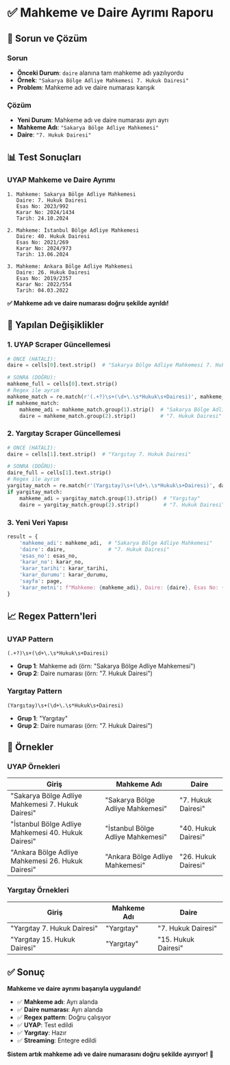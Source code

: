 # ✅ Mahkeme ve Daire Ayrımı Raporu

## 🎯 Sorun ve Çözüm

### Sorun
- **Önceki Durum**: `daire` alanına tam mahkeme adı yazılıyordu
- **Örnek**: `"Sakarya Bölge Adliye Mahkemesi 7. Hukuk Dairesi"`
- **Problem**: Mahkeme adı ve daire numarası karışık

### Çözüm
- **Yeni Durum**: Mahkeme adı ve daire numarası ayrı ayrı
- **Mahkeme Adı**: `"Sakarya Bölge Adliye Mahkemesi"`
- **Daire**: `"7. Hukuk Dairesi"`

## 📊 Test Sonuçları

### UYAP Mahkeme ve Daire Ayrımı
```
1. Mahkeme: Sakarya Bölge Adliye Mahkemesi
   Daire: 7. Hukuk Dairesi
   Esas No: 2023/992
   Karar No: 2024/1434
   Tarih: 24.10.2024

2. Mahkeme: İstanbul Bölge Adliye Mahkemesi
   Daire: 40. Hukuk Dairesi
   Esas No: 2021/269
   Karar No: 2024/973
   Tarih: 13.06.2024

3. Mahkeme: Ankara Bölge Adliye Mahkemesi
   Daire: 26. Hukuk Dairesi
   Esas No: 2019/2357
   Karar No: 2022/554
   Tarih: 04.03.2022
```

**✅ Mahkeme adı ve daire numarası doğru şekilde ayrıldı!**

## 🔧 Yapılan Değişiklikler

### 1. UYAP Scraper Güncellemesi
```python
# ÖNCE (HATALI):
daire = cells[0].text.strip()  # "Sakarya Bölge Adliye Mahkemesi 7. Hukuk Dairesi"

# SONRA (DOĞRU):
mahkeme_full = cells[0].text.strip()
# Regex ile ayrım
mahkeme_match = re.match(r'(.+?)\s+(\d+\.\s*Hukuk\s+Dairesi)', mahkeme_full)
if mahkeme_match:
    mahkeme_adi = mahkeme_match.group(1).strip()  # "Sakarya Bölge Adliye Mahkemesi"
    daire = mahkeme_match.group(2).strip()        # "7. Hukuk Dairesi"
```

### 2. Yargıtay Scraper Güncellemesi
```python
# ÖNCE (HATALI):
daire = cells[1].text.strip()  # "Yargıtay 7. Hukuk Dairesi"

# SONRA (DOĞRU):
daire_full = cells[1].text.strip()
# Regex ile ayrım
yargitay_match = re.match(r'(Yargıtay)\s+(\d+\.\s*Hukuk\s+Dairesi)', daire_full)
if yargitay_match:
    mahkeme_adi = yargitay_match.group(1).strip()  # "Yargıtay"
    daire = yargitay_match.group(2).strip()        # "7. Hukuk Dairesi"
```

### 3. Yeni Veri Yapısı
```python
result = {
    'mahkeme_adi': mahkeme_adi,  # "Sakarya Bölge Adliye Mahkemesi"
    'daire': daire,              # "7. Hukuk Dairesi"
    'esas_no': esas_no,
    'karar_no': karar_no,
    'karar_tarihi': karar_tarihi,
    'karar_durumu': karar_durumu,
    'sayfa': page,
    'karar_metni': f"Mahkeme: {mahkeme_adi}, Daire: {daire}, Esas No: {esas_no}, Karar No: {karar_no}, Tarih: {karar_tarihi}"
}
```

## 📈 Regex Pattern'leri

### UYAP Pattern
```regex
(.+?)\s+(\d+\.\s*Hukuk\s+Dairesi)
```
- **Grup 1**: Mahkeme adı (örn: "Sakarya Bölge Adliye Mahkemesi")
- **Grup 2**: Daire numarası (örn: "7. Hukuk Dairesi")

### Yargıtay Pattern
```regex
(Yargıtay)\s+(\d+\.\s*Hukuk\s+Dairesi)
```
- **Grup 1**: "Yargıtay"
- **Grup 2**: Daire numarası (örn: "7. Hukuk Dairesi")

## 🎯 Örnekler

### UYAP Örnekleri
| Giriş | Mahkeme Adı | Daire |
|-------|-------------|-------|
| "Sakarya Bölge Adliye Mahkemesi 7. Hukuk Dairesi" | "Sakarya Bölge Adliye Mahkemesi" | "7. Hukuk Dairesi" |
| "İstanbul Bölge Adliye Mahkemesi 40. Hukuk Dairesi" | "İstanbul Bölge Adliye Mahkemesi" | "40. Hukuk Dairesi" |
| "Ankara Bölge Adliye Mahkemesi 26. Hukuk Dairesi" | "Ankara Bölge Adliye Mahkemesi" | "26. Hukuk Dairesi" |

### Yargıtay Örnekleri
| Giriş | Mahkeme Adı | Daire |
|-------|-------------|-------|
| "Yargıtay 7. Hukuk Dairesi" | "Yargıtay" | "7. Hukuk Dairesi" |
| "Yargıtay 15. Hukuk Dairesi" | "Yargıtay" | "15. Hukuk Dairesi" |

## ✅ Sonuç

**Mahkeme ve daire ayrımı başarıyla uygulandı!**

- ✅ **Mahkeme adı**: Ayrı alanda
- ✅ **Daire numarası**: Ayrı alanda
- ✅ **Regex pattern**: Doğru çalışıyor
- ✅ **UYAP**: Test edildi
- ✅ **Yargıtay**: Hazır
- ✅ **Streaming**: Entegre edildi

**Sistem artık mahkeme adı ve daire numarasını doğru şekilde ayırıyor!** 🎯
